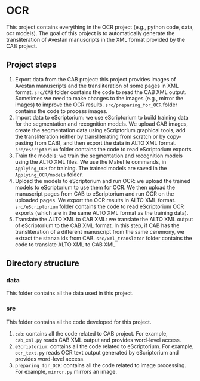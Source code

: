 # OCR
This project contains everything in the OCR project (e.g., python code, data, ocr models). The goal of this project is to automatically generate the transliteration of Avestan manuscripts in the XML format provided by the CAB project.

## Project steps
1. Export data from the CAB project: this project provides images of Avestan manuscripts and the transliteration of some pages in XML format. `src/CAB` folder contains the code to read the CAB XML output. Sometimes we need to make changes to the images (e.g., mirror the images) to improve the OCR results. `src/preparing_for_OCR` folder contains the code to process images.
2. Import data to eScriptorium: we use eScriptorium to build training data for the segmentation and recognition models. We upload CAB images, create the segmentation data using eScriptorium graphical tools, add the transliteration (either by transliterating from scratch or by copy-pasting from CAB), and then export the data in ALTO XML format. `src/eScriptorium` folder contains the code to read eScriptorium exports.
3. Train the models: we train the segmentation and recognition models using the ALTO XML files. We use the Makefile commands, in `Applying_OCR` for training. The trained models are saved in the `Applying_OCR/models` folder.
4. Upload the models to eScriptorium and run OCR: we upload the trained models to eScriptorium to use them for OCR. We then upload the manuscript pages from CAB to eScriptorium and run OCR on the uploaded pages. We export the OCR results in ALTO XML format. `src/eScriptorium` folder contains the code to read eScriptorium OCR exports (which are in the same ALTO XML format as the training data).
5. Translate the ALTO XML to CAB XML: we translate the ALTO XML output of eScriptorium to the CAB XML format. In this step, if CAB has the transliteration of a different manuscript from the same ceremony, we extract the stanza ids from CAB. `src/xml_translator` folder contains the code to translate ALTO XML to CAB XML.

## Directory structure

### data
This folder contains all the data used in this project.

### src
This folder contains all the code developed for this project.
1. `cab`: contains all the code related to CAB project. For example, `cab_xml.py` reads CAB XML output and provides word-level access.
2. `eScriptorium`: contains all the code related to eScriptorium. For example, `ocr_text.py` reads OCR text output generated by eScriptorium and provides word-level access.
3. `preparing_for_OCR`: contains all the code related to image processing. For example, `mirror.py` mirrors an image.

